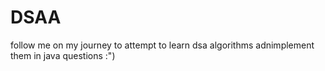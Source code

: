 # DSAA
follow me on my journey to attempt to learn dsa algorithms adnimplement them in java questions :")
